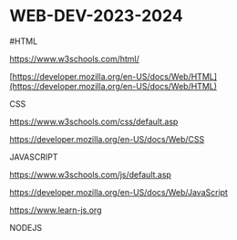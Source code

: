 # WEB-DEV-2023-2024


#HTML 


https://www.w3schools.com/html/


[https://developer.mozilla.org/en-US/docs/Web/HTML](https://developer.mozilla.org/en-US/docs/Web/HTML)


CSS 


https://www.w3schools.com/css/default.asp


https://developer.mozilla.org/en-US/docs/Web/CSS


JAVASCRIPT 


https://www.w3schools.com/js/default.asp


https://developer.mozilla.org/en-US/docs/Web/JavaScript


https://www.learn-js.org


NODEJS

